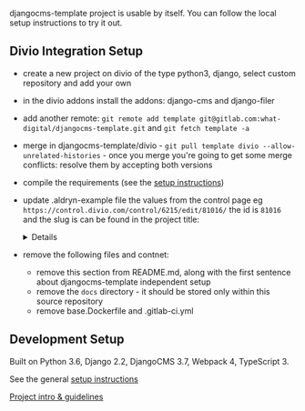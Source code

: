 djangocms-template project is usable by itself. You can follow the local setup instructions to try it out.


Divio Integration Setup
-------------------------------------------------------------------------------
- create a new project on divio of the type python3, django, select custom repository and add your own
- in the divio addons install the addons: django-cms and django-filer 
- add another remote: `git remote add template git@gitlab.com:what-digital/djangocms-template.git` and `git fetch template -a`
- merge in djangocms-template/divio - `git pull template divio --allow-unrelated-histories` - once you merge you're going to get some merge conflicts: resolve them by accepting both versions 
- compile the requirements (see the [setup instructions](/docs/setup-instruction.md))
- update .aldryn-example file the values from the control page eg `https://control.divio.com/control/6215/edit/81016/` the id is `81016` and the slug is can be found in the project title:
    <details>

    ![](/docs/guidelines/img/project-slug.png)

    </details>
- remove the following files and contnet:
    - remove this section from README.md, along with the first sentence about djangocms-template independent setup
    - remove the `docs` directory - it should be stored only within this source repository
    - remove base.Dockerfile and .gitlab-ci.yml


Development Setup
-------------------------------------------------------------------------------
Built on Python 3.6, Django 2.2, DjangoCMS 3.7, Webpack 4, TypeScript 3.

See the general [setup instructions](https://gitlab.com/what-digital/djangocms-template/-/blob/divio/docs/setup-instruction.md)

[Project intro & guidelines](https://gitlab.com/what-digital/djangocms-template/-/blob/divio/docs/README.md)
